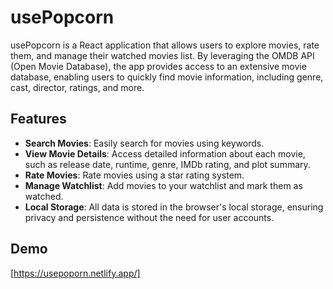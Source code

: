 # usePopcorn

usePopcorn is a React application that allows users to explore movies, rate them, and manage their watched movies list. By leveraging the OMDB API (Open Movie Database), the app provides access to an extensive movie database, enabling users to quickly find movie information, including genre, cast, director, ratings, and more.

## Features

- **Search Movies**: Easily search for movies using keywords.
- **View Movie Details**: Access detailed information about each movie, such as release date, runtime, genre, IMDb rating, and plot summary.
- **Rate Movies**: Rate movies using a star rating system.
- **Manage Watchlist**: Add movies to your watchlist and mark them as watched.
- **Local Storage**: All data is stored in the browser's local storage, ensuring privacy and persistence without the need for user accounts.

## Demo

[https://usepoporn.netlify.app/]
